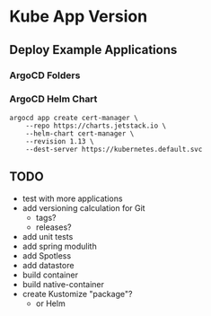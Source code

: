 # Kube App Version

## Deploy Example Applications

### ArgoCD Folders

### ArgoCD Helm Chart

```shell
argocd app create cert-manager \
	--repo https://charts.jetstack.io \
	--helm-chart cert-manager \
	--revision 1.13 \
	--dest-server https://kubernetes.default.svc
```

## TODO

* test with more applications
* add versioning calculation for Git
  * tags?
  * releases?
* add unit tests
* add spring modulith
* add Spotless
* add datastore
* build container
* build native-container
* create Kustomize "package"?
  * or Helm